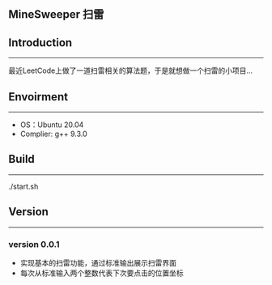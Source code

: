  MineSweeper 扫雷
---

## Introduction
---
最近LeetCode上做了一道扫雷相关的算法题，于是就想做一个扫雷的小项目...

## Envoirment
---
- OS：Ubuntu 20.04
- Complier: g++ 9.3.0

## Build
---
./start.sh

## Version
---

### version 0.0.1
- 实现基本的扫雷功能，通过标准输出展示扫雷界面
- 每次从标准输入两个整数代表下次要点击的位置坐标
